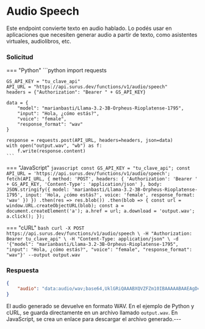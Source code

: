 # Audio Speech

Este endpoint convierte texto en audio hablado. Lo podés usar en aplicaciones que necesiten generar audio a partir de texto, como asistentes virtuales, audiolibros, etc.

### Solicitud

=== "Python"
    ```python
    import requests

    GS_API_KEY = "tu_clave_api"
    API_URL = "https://api.surus.dev/functions/v1/audio/speech"
    headers = {"Authorization": "Bearer " + GS_API_KEY}

    data = {
        "model": "marianbasti/Llama-3.2-3B-Orpheus-Rioplatense-1795",
        "input": "Hola, ¿cómo estás?",
        "voice": "female",
        "response_format": "wav"
    }

    response = requests.post(API_URL, headers=headers, json=data)
    with open("output.wav", "wb") as f:
        f.write(response.content)
    ```

=== "JavaScript"
    ```javascript
    const GS_API_KEY = "tu_clave_api";
    const API_URL = 'https://api.surus.dev/functions/v1/audio/speech';
    fetch(API_URL, {
      method: 'POST',
      headers: {
        'Authorization': 'Bearer ' + GS_API_KEY,
        'Content-Type': 'application/json'
      },
      body: JSON.stringify({
        model: 'marianbasti/Llama-3.2-3B-Orpheus-Rioplatense-1795',
        input: 'Hola, ¿cómo estás?',
        voice: 'female',
        response_format: 'wav'
      })
    })
    .then(res => res.blob())
    .then(blob => {
      const url = window.URL.createObjectURL(blob);
      const a = document.createElement('a');
      a.href = url;
      a.download = 'output.wav';
      a.click();
    });
    ```

=== "cURL"
    ```bash
    curl -X POST https://api.surus.dev/functions/v1/audio/speech \
      -H "Authorization: Bearer tu_clave_api" \
      -H "Content-Type: application/json" \
      -d '{"model": "marianbasti/Llama-3.2-3B-Orpheus-Rioplatense-1795", "input": "Hola, ¿cómo estás?", "voice": "female", "response_format": "wav"}' --output output.wav
    ```

### Respuesta

```json
{
    "audio": "data:audio/wav;base64,UklGRiQAAABXQVZFZm10IBAAAAABAAEAgD4AAAB9AAACABAAZGF0YQ=="
}
```
El audio generado se devuelve en formato WAV. En el ejemplo de Python y cURL, se guarda directamente en un archivo llamado `output.wav`. En JavaScript, se crea un enlace para descargar el archivo generado.---
